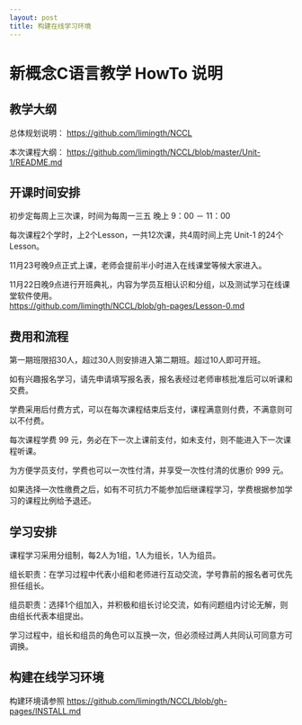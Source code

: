 ```yaml
---
layout: post
title: 构建在线学习环境
---
```



# 新概念C语言教学 HowTo 说明

## 教学大纲

总体规划说明： <https://github.com/limingth/NCCL>

本次课程大纲： <https://github.com/limingth/NCCL/blob/master/Unit-1/README.md>

## 开课时间安排

初步定每周上三次课，时间为每周一三五 晚上 9：00 － 11：00 

每次课程2个学时，上2个Lesson，一共12次课，共4周时间上完 Unit-1 的24个Lesson。

11月23号晚9点正式上课，老师会提前半小时进入在线课堂等候大家进入。

11月22日晚9点进行开班典礼，内容为学员互相认识和分组，以及测试学习在线课堂软件使用。  
<https://github.com/limingth/NCCL/blob/gh-pages/Lesson-0.md>


## 费用和流程

第一期班限招30人，超过30人则安排进入第二期班。超过10人即可开班。

如有兴趣报名学习，请先申请填写报名表，报名表经过老师审核批准后可以听课和交费。

学费采用后付费方式，可以在每次课程结束后支付，课程满意则付费，不满意则可以不付费。

每次课程学费 99 元，务必在下一次上课前支付，如未支付，则不能进入下一次课程听课。

为方便学员支付，学费也可以一次性付清，并享受一次性付清的优惠价 999 元。

如果选择一次性缴费之后，如有不可抗力不能参加后继课程学习，学费根据参加学习的课程比例给予退还。


## 学习安排

课程学习采用分组制，每2人为1组，1人为组长，1人为组员。

组长职责：在学习过程中代表小组和老师进行互动交流，学号靠前的报名者可优先担任组长。

组员职责：选择1个组加入，并积极和组长讨论交流，如有问题组内讨论无解，则由组长代表本组提出。

学习过程中，组长和组员的角色可以互换一次，但必须经过两人共同认可同意方可调换。


## 构建在线学习环境
构建环境请参照 <https://github.com/limingth/NCCL/blob/gh-pages/INSTALL.md>

